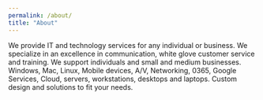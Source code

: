```yaml
---
permalink: /about/
title: "About"
---
```


We provide IT and technology services for any individual or business. We specialize in an excellence in communication, white glove customer service and training. We support individuals and small and medium businesses. Windows, Mac, Linux, Mobile devices, A/V, Networking, 0365, Google Services, Cloud, servers, workstations, desktops and laptops. Custom design and solutions to fit your needs.